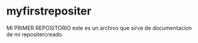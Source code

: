# myfirstrepositer
MI PRIMER REPOSITORIO
este es un archivo que sirve de documentacion de mi repositercreado.
